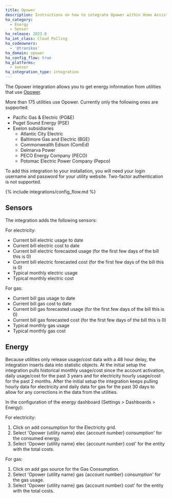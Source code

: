 ```yaml
---
title: Opower
description: Instructions on how to integrate Opower within Home Assistant.
ha_category:
  - Energy
  - Sensor
ha_release: 2023.8
ha_iot_class: Cloud Polling
ha_codeowners:
  - '@tronikos'
ha_domain: opower
ha_config_flow: true
ha_platforms:
  - sensor
ha_integration_type: integration
---
```


The Opower integration allows you to get energy information from utilities that use [Opower](https://www.oracle.com/industries/utilities/opower-energy-efficiency/).

More than 175 utilities use Opower. Currently only the following ones are supported:

- Pacific Gas & Electric (PG&E)
- Puget Sound Energy (PSE)
- Exelon subsidiaries
  - Atlantic City Electric
  - Baltimore Gas and Electric (BGE)
  - Commonwealth Edison (ComEd)
  - Delmarva Power
  - PECO Energy Company (PECO)
  - Potomac Electric Power Company (Pepco)

To add this integration to your installation, you will need your login username and password for your utility website. Two-factor authentication is not supported.

{% include integrations/config_flow.md %}

## Sensors

The integration adds the following sensors:

For electricity:

- Current bill electric usage to date
- Current bill electric cost to date
- Current bill electric forecasted usage (for the first few days of the bill this is 0)
- Current bill electric forecasted cost (for the first few days of the bill this is 0)
- Typical monthly electric usage
- Typical monthly electric cost

For gas:

- Current bill gas usage to date
- Current bill gas cost to date
- Current bill gas forecasted usage (for the first few days of the bill this is 0)
- Current bill gas forecasted cost (for the first few days of the bill this is 0)
- Typical monthly gas usage
- Typical monthly gas cost

## Energy

Because utilities only release usage/cost data with a 48 hour delay, the integration inserts data into statistic objects. At the initial setup the integration pulls historical monthly usage/cost since the account activation, daily usage/cost for the past 3 years and for electricity hourly usage/cost for the past 2 months. After the initial setup the integration keeps pulling hourly data for electricity and daily data for gas for the past 30 days to allow for any corrections in the data from the utilities.

In the configuration of the energy dashboard (Settings > Dashboards > Energy):

For electricity:

1. Click on add consumption for the Electricity grid.
2. Select 'Opower {utility name} elec {account number} consumption' for the consumed energy.
3. Select 'Opower {utility name} elec {account number} cost' for the entity with the total costs.

For gas:

1. Click on add gas source for the Gas Consumption.
2. Select 'Opower {utility name} gas {account number} consumption' for the gas usage.
3. Select 'Opower {utility name} gas {account number} cost' for the entity with the total costs.
